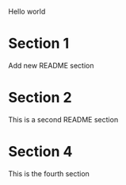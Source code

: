 Hello world

# Section 1
Add new README section

# Section 2
This is a second README section

# Section 4
This is the fourth section

